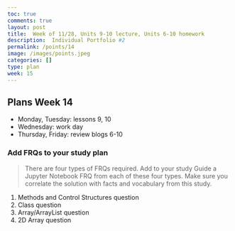 ```yaml
---
toc: true
comments: true
layout: post
title:  Week of 11/28, Units 9-10 lecture, Units 6-10 homework
description:  Individual Portfolio #2
permalink: /points/14
image: /images/points.jpeg
categories: []
type: plan
week: 15
---
```


## Plans Week 14
- Monday, Tuesday: lessons 9, 10
- Wednesday: work day
- Thursday, Friday: review blogs 6-10

### Add FRQs to your study plan
> There are four types of FRQs required.  Add to your study Guide a Jupyter Notebook FRQ from each of these four types.  Make sure you correlate the solution with facts and vocabulary from this study.
1. Methods and Control Structures question
2. Class question 
3. Array/ArrayList question
4. 2D Array question 

